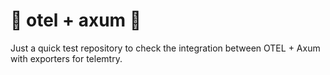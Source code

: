 # 🦀 otel + axum 🦀

Just a quick test repository to check the integration between OTEL + Axum with exporters for telemtry.
